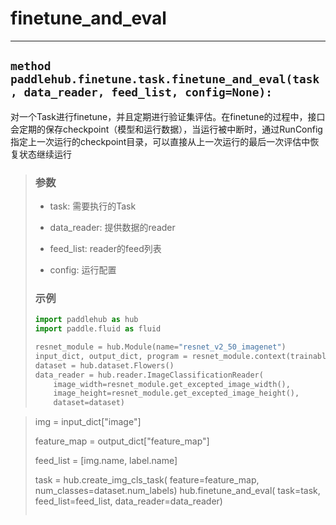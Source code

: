 # finetune_and_eval
----

## `method paddlehub.finetune.task.finetune_and_eval(task, data_reader, feed_list, config=None):`

对一个Task进行finetune，并且定期进行验证集评估。在finetune的过程中，接口会定期的保存checkpoint（模型和运行数据），当运行被中断时，通过RunConfig指定上一次运行的checkpoint目录，可以直接从上一次运行的最后一次评估中恢复状态继续运行
> ### 参数
> * task: 需要执行的Task
>
> * data_reader: 提供数据的reader
>
> * feed_list: reader的feed列表
>
> * config: 运行配置
>
> ### 示例
>
> ```python
> import paddlehub as hub
> import paddle.fluid as fluid
>
> resnet_module = hub.Module(name="resnet_v2_50_imagenet")
> input_dict, output_dict, program = resnet_module.context(trainable=True)
> dataset = hub.dataset.Flowers()
> data_reader = hub.reader.ImageClassificationReader(
>     image_width=resnet_module.get_excepted_image_width(),
>     image_height=resnet_module.get_excepted_image_height(),
>     dataset=dataset)

> img = input_dict["image"]
> 
> feature_map = output_dict["feature_map"]
>
> feed_list = [img.name, label.name]
>
> task = hub.create_img_cls_task(
>     feature=feature_map, num_classes=dataset.num_labels)
> hub.finetune_and_eval(
>     task=task, feed_list=feed_list, data_reader=data_reader)
> ```
